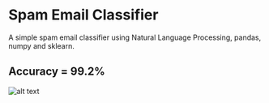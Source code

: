 # Spam Email Classifier

A simple spam email classifier using Natural Language Processing, pandas, numpy and sklearn.

## Accuracy = 99.2% 

![alt text](https://github.com/iamakkar/python-projects/blob/master/Screenshot%202020-12-05%20at%209.09.52%20PM.png?raw=true)
